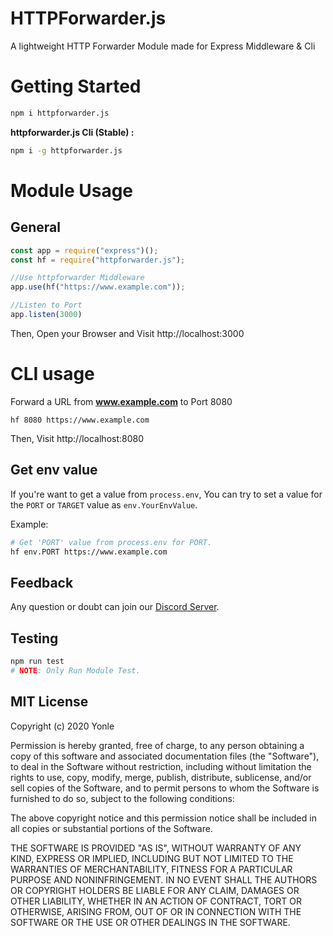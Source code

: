 # HTTPForwarder.js
A lightweight HTTP Forwarder Module made for Express Middleware & Cli

# Getting Started
```bash
npm i httpforwarder.js
```

**httpforwarder.js Cli (Stable) :**
```bash
npm i -g httpforwarder.js
```

# Module Usage 
## General
```js
const app = require("express")();
const hf = require("httpforwarder.js");

//Use httpforwarder Middleware
app.use(hf("https://www.example.com"));

//Listen to Port
app.listen(3000)
```
Then, Open your Browser and Visit http://localhost:3000

# CLI usage 
Forward a URL from **www.example.com** to Port 8080
```
hf 8080 https://www.example.com
```
Then, Visit http://localhost:8080

## Get env value
If you're want to get a value from `process.env`, You can try to set a value for the `PORT` or `TARGET` value as `env.YourEnvValue`.

Example:
```bash
# Get 'PORT' value from process.env for PORT.
hf env.PORT https://www.example.com
```
## Feedback
Any question or doubt can join our [Discord Server](https://discord.gg/9S3ZCDR).

## Testing
```bash
npm run test
# NOTE: Only Run Module Test. 
```
## MIT License

Copyright (c) 2020 Yonle

Permission is hereby granted, free of charge, to any person obtaining a copy
of this software and associated documentation files (the "Software"), to deal
in the Software without restriction, including without limitation the rights
to use, copy, modify, merge, publish, distribute, sublicense, and/or sell
copies of the Software, and to permit persons to whom the Software is
furnished to do so, subject to the following conditions:

The above copyright notice and this permission notice shall be included in all
copies or substantial portions of the Software.

THE SOFTWARE IS PROVIDED "AS IS", WITHOUT WARRANTY OF ANY KIND, EXPRESS OR
IMPLIED, INCLUDING BUT NOT LIMITED TO THE WARRANTIES OF MERCHANTABILITY,
FITNESS FOR A PARTICULAR PURPOSE AND NONINFRINGEMENT. IN NO EVENT SHALL THE
AUTHORS OR COPYRIGHT HOLDERS BE LIABLE FOR ANY CLAIM, DAMAGES OR OTHER
LIABILITY, WHETHER IN AN ACTION OF CONTRACT, TORT OR OTHERWISE, ARISING FROM,
OUT OF OR IN CONNECTION WITH THE SOFTWARE OR THE USE OR OTHER DEALINGS IN THE
SOFTWARE.


